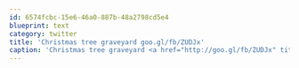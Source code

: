 ```yaml
---
id: 6574fcbc-15e6-46a0-887b-48a2798cd5e4
blueprint: text
category: twitter
title: 'Christmas tree graveyard goo.gl/fb/ZUDJx'
caption: 'Christmas tree graveyard <a href="http://goo.gl/fb/ZUDJx" title="http://goo.gl/fb/ZUDJx" class="link link_untco">goo.gl/fb/ZUDJx</a>'
---
```

